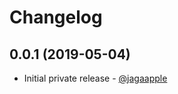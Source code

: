 # Changelog
## 0.0.1 (2019-05-04)
- Initial private release - [@jagaapple](https://github.com/jagaapple)
